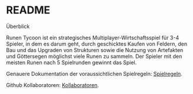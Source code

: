 # README

Überblick

Runen Tycoon ist ein strategisches Multiplayer-Wirtschaftsspiel für 3-4 Spieler, 
in dem es darum geht, durch geschicktes Kaufen von Feldern, den Bau und das Upgraden von Strukturen
sowie die Nutzung von Artefakten und Göttersegen möglichst viele Runen zu sammeln. 
Der Spieler mit den meisten Runen nach 5 Spielrunden gewinnt das Spiel.

Genauere Dokumentation der voraussichtlichen Spielregeln: [Spielregeln](docs/GameDesign.pdf).

Github Kollaboratoren: [Kollaboratoren](docs/Sitzungstagebuch/Contributors/CONTRIBUTORS.txt).

